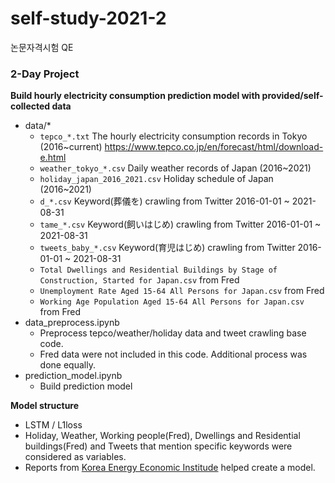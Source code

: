 # self-study-2021-2

논문자격시험 QE

### 2-Day Project
**Build hourly electricity consumption prediction model with provided/self-collected data**
- data/*
  - `tepco_*.txt` The hourly electricity consumption records in Tokyo (2016~current) https://www.tepco.co.jp/en/forecast/html/download-e.html
  - `weather_tokyo_*.csv` Daily weather records of Japan (2016~2021)
  - `holiday_japan_2016_2021.csv` Holiday schedule of Japan (2016~2021)
  - `d_*.csv` Keyword(葬儀を) crawling from Twitter 2016-01-01 ~ 2021-08-31 
  - `tame_*.csv` Keyword(飼いはじめ) crawling from Twitter 2016-01-01 ~ 2021-08-31 
  - `tweets_baby_*.csv` Keyword(育児はじめ) crawling from Twitter 2016-01-01 ~ 2021-08-31
  - `Total Dwellings and Residential Buildings by Stage of Construction, Started for Japan.csv` from Fred
  - `Unemployment Rate Aged 15-64 All Persons for Japan.csv` from Fred
  - `Working Age Population Aged 15-64 All Persons for Japan.csv` from Fred
- data_preprocess.ipynb
  - Preprocess tepco/weather/holiday data and tweet crawling base code.
  - Fred data were not included in this code. Additional process was done equally.
- prediction_model.ipynb
  - Build prediction model

**Model structure**
- LSTM / L1loss
- Holiday, Weather, Working people(Fred), Dwellings and Residential buildings(Fred) and Tweets that mention specific keywords were considered as variables.
- Reports from [Korea Energy Economic Institude](http://www.keei.re.kr/web_keei/d_results.nsf/0/5301D1B978CD33F7492583CE0024D40E/$FILE/%EA%B8%B0%EB%B3%B8%202018-15_%EA%B0%80%EC%A0%95%EC%9A%A9%20%EC%A0%84%EB%A0%A5%EC%86%8C%EB%B9%84%EA%B2%B0%EC%A0%95%EC%97%90%20%EC%9E%88%EC%96%B4%20%ED%96%89%EB%8F%99%EA%B2%BD%EC%A0%9C%ED%95%99%EC%A0%81%20%EC%9A%94%EC%9D%B8%20%EB%B6%84%EC%84%9D.pdf) helped create a model. 
